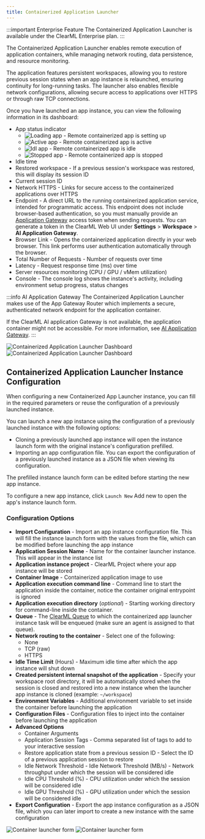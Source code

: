 ```yaml
---
title: Containerized Application Launcher
---
```


:::important Enterprise Feature
The Containerized Application Launcher is available under the ClearML Enterprise plan.
:::

The Containerized Application Launcher enables remote execution of application containers, while managing network routing, 
data persistence, and resource monitoring.

The application features persistent workspaces, allowing you to restore previous session states when an app instance is 
relaunched, ensuring continuity for long-running tasks. The launcher also enables flexible network configurations, 
allowing secure access to applications over HTTPS or through raw TCP connections.

Once you have launched an app instance, you can view the following information in its dashboard:

* App status indicator  
  * <img src="/docs/latest/icons/ico-containerlaunch-loading.svg" alt="Loading app" className="icon size-lg space-sm" /> - Remote containerized app is setting up  
  * <img src="/docs/latest/icons/ico-containerlaunch-active.svg" alt="Active app" className="icon size-lg space-sm" /> - Remote containerized app is active  
  * <img src="/docs/latest/icons/ico-containerlaunch-idle.svg" alt="Idl app" className="icon size-lg space-sm" /> - Remote containerized app is idle  
  * <img src="/docs/latest/icons/ico-containerlaunch-stopped.svg" alt="Stopped app" className="icon size-lg space-sm" /> - Remote containerized app is stopped  
* Idle time  
* Restored workspace - If a previous session's workspace was restored, this will display its session ID  
* Current session ID  
* Network HTTPS - Links for secure access to the containerized applications over HTTPS  
* Endpoint - A direct URL to the running containerized application service, intended for programmatic access. This endpoint 
  does not include browser-based authentication, so you must manually provide an [Application Gateway](../../deploying_clearml/enterprise_deploy/appgw.md) 
  access token when sending requests. You can generate a token in the ClearML Web UI under **Settings** > **Workspace** > **AI Application Gateway**. 
* Browser Link - Opens the containerized application directly in your web browser. This link performs user 
  authentication automatically through the browser.    
* Total Number of Requests - Number of requests over time
* Latency - Request response time (ms) over time
* Server resources monitoring (CPU / GPU / vMem utilization)  
* Console - The console log shows the instance's activity, including environment setup progress, status changes

:::info AI Application Gateway
The Containerized Application Launcher makes use of the App Gateway Router which implements a secure, authenticated 
network endpoint for the application container.

If the ClearML AI application Gateway is not available, the application container might not be accessible.
For more information, see [AI Application Gateway](../../deploying_clearml/enterprise_deploy/appgw.md).
:::

![Containerized Application Launcher Dashboard](../../img/apps_container_launcher.png#light-mode-only)
![Containerized Application Launcher Dashboard](../../img/apps_container_launcher_dark.png#dark-mode-only)

## Containerized Application Launcher Instance Configuration

When configuring a new Containerized App Launcher instance, you can fill in the required parameters or reuse the 
configuration of a previously launched instance.

You can launch a new app instance using the configuration of a previously launched instance with the following options:

* Cloning a previously launched app instance will open the instance launch form with the original instance's configuration prefilled.  
* Importing an app configuration file. You can export the configuration of a previously launched instance as a JSON file when viewing its configuration.

The prefilled instance launch form can be edited before starting the new app instance.

To configure a new app instance, click `Launch New` Add new to open the app's instance launch form.

### Configuration Options

* **Import Configuration** - Import an app instance configuration file. This will fill the instance launch form with the values from the file, which can be modified before launching the app instance  
* **Application Session Name** - Name for the container launcher instance. This will appear in the instance list  
* **Application instance project** - ClearML Project where your app instance will be stored  
* **Container Image** - Containerized application image to use  
* **Application execution command line** - Command line to start the application inside the container, notice the container original entrypoint is ignored  
* **Application execution directory** (*optional*) - Starting working directory for command-line inside the container.  
* **Queue** - The [ClearML Queue](../../fundamentals/agents_and_queues.md#what-is-a-queue) to which the containerized app launcher instance task will be enqueued (make sure an agent is assigned to that queue).  
* **Network routing to the container** - Select one of the following:  
  * None  
  * TCP (raw)  
  * HTTPS  
* **Idle Time Limit** (Hours) - Maximum idle time after which the app instance will shut down  
* **Created persistent internal snapshot of the application** - Specify your workspace root directory, it will be automatically stored when the session is closed and restored into a new instance when the launcher app instance is cloned (example: `~/workspace`)  
* **Environment Variables** - Additional environment variable to set inside the container before launching the application  
* **Configuration Files** - Configuration files to inject into the container before launching the application  
* **Advanced Options**  
  * Container Arguments  
  * Application Session Tags - Comma separated list of tags to add to your interactive session  
  * Restore application state from a previous session ID - Select the ID of a previous application session to restore  
  * Idle Network Threshold - Idle Network Threshold (MB/s) - Network throughput under which the session will be considered idle  
  * Idle CPU Threshold (%) - CPU utilization under which the session will be considered idle  
  * Idle GPU Threshold (%) - GPU utilization under which the session will be considered idle  
* **Export Configuration** - Export the app instance configuration as a JSON file, which you can later import to create a new instance with the same configuration

<div class="max-w-65">

![Container launcher form](../../img/apps_container_launcher_form.png#light-mode-only)
![Container launcher form](../../img/apps_container_launcher_form_dark.png#dark-mode-only)

</div>
